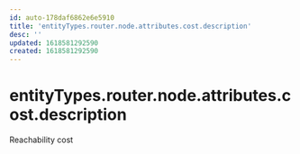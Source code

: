 ```yaml
---
id: auto-178daf6862e6e5910
title: 'entityTypes.router.node.attributes.cost.description'
desc: ''
updated: 1618581292590
created: 1618581292590
---
```

# entityTypes.router.node.attributes.cost.description

Reachability cost
